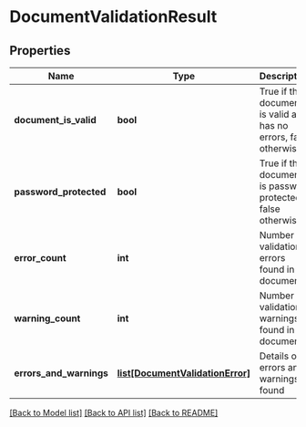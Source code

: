 # DocumentValidationResult

## Properties
Name | Type | Description | Notes
------------ | ------------- | ------------- | -------------
**document_is_valid** | **bool** | True if the document is valid and has no errors, false otherwise | [optional] 
**password_protected** | **bool** | True if the document is password protected, false otherwise | [optional] 
**error_count** | **int** | Number of validation errors found in the document | [optional] 
**warning_count** | **int** | Number of validation warnings found in the document | [optional] 
**errors_and_warnings** | [**list[DocumentValidationError]**](DocumentValidationError.md) | Details of errors and warnings found | [optional] 

[[Back to Model list]](../README.md#documentation-for-models) [[Back to API list]](../README.md#documentation-for-api-endpoints) [[Back to README]](../README.md)


